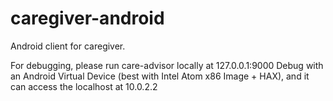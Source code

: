 caregiver-android
============

Android client for caregiver.


For debugging, please run care-advisor locally at 127.0.0.1:9000
Debug with an Android Virtual Device (best with Intel Atom x86 Image + HAX), and it can access the localhost at 10.0.2.2